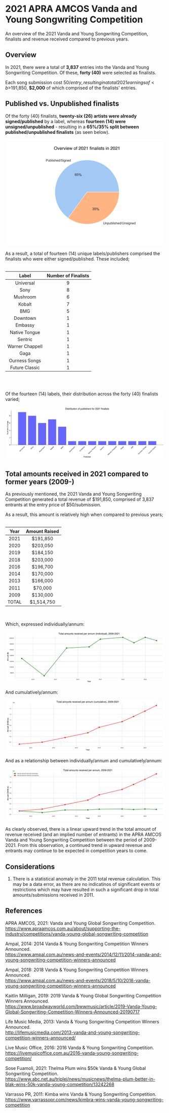 # 2021 APRA AMCOS Vanda and Young Songwriting Competition
 An overview of the 2021 Vanda and Young Songwriting Competition, finalists and revenue received compared to previous years.
 
 ## Overview
 
 In 2021, there were a total of <b>3,837</b> entries into the Vanda and Young Songwriting Competition. Of these, <b>forty (40)</b> were selected as finalists.
 
 Each song submission cost $50/entry, resulting in a total 2021 earnings of <b>$191,850</b>, <b>$2,000</b> of which comprised of the finalists' entries.
 
 ## Published vs. Unpublished finalists
 
 Of the forty (40) finalists, <b>twenty-six (26) artists were already signed/published</b> by a label, whereas <b>fourteen (14) were unsigned/unpublished</b> - resulting in a <b>65%/35% split between published/unpublished finalists</b> (as seen below).
 
 <p align="center">
  <img src="https://github.com/mnperic/vanda-and-young-finalists-2021/raw/main/Images/published_unpublished.png" alt="published_unpublished"/>
</p>
 
 As a result, a total of fourteen (14) unique labels/publishers comprised the finalists who were either signed/published. These included;
 <br></br>
 
 <div align="center">
 
Label |  Number of Finalists   
:---:  |  :---: 
 Universal | 9
 Sony | 8
 Mushroom | 6
 Kobalt | 7
 BMG | 5
 Downtown | 1
 Embassy | 1
 Native Tongue | 1
 Sentric | 1
 Warner Chappell | 1
 Gaga | 1
 Ourness Songs | 1
 Future Classic | 1

</div align>

<br></br>

Of the fourteen (14) labels, their distribution across the forty (40) finalists varied;

<p align="center">
  <img src="https://github.com/mnperic/vanda-and-young-finalists-2021/raw/main/Images/publishers.png" alt="publishers"/>
</p>

## Total amounts received in 2021 compared to former years (2009-)

As previously mentioned, the 2021 Vanda and Young Songwriting Competition generated a total revenue of $191,850, comprised of 3,837 entrants at the entry price of $50/submission.

As a result, this amount is relatively high when compared to previous years;
<br></br>
<div align="center">
 
Year |  Amount Raised   
:---:  |  :---: 
 2021 | $191,850
 2020 | $203,050
 2019 | $184,150
 2018 | $203,000
 2016 | $196,700
 2014 | $170,000
 2013 | $166,000
 2011 | $70,000
 2009 | $130,000
 TOTAL | $1,514,750
 
</div align>
<br></br>
Which, expressed individually/annum:

 <p align="center">
  <img src="https://github.com/mnperic/vanda-and-young-finalists-2021/raw/main/Images/total_amounts_individual.png" alt="individual"/>
</p>

And cumulatively/annum:

 <p align="center">
  <img src="https://github.com/mnperic/vanda-and-young-finalists-2021/raw/main/Images/total_amounts_cumulative.png" alt="cumulative"/>
</p>

And as a relationship between individually/annum and cumulatively/annum:

<p align="center">
  <img src="https://github.com/mnperic/vanda-and-young-finalists-2021/raw/main/Images/total_amounts_combination.png" alt="comparison"/>
</p>

As clearly observed, there is a linear upward trend in the total amount of revenue received (and an implied number of entrants) in the APRA AMCOS Vanda and Young Songwriting Competition between the period of 2009-2021. From this observation, a continued trend in upward revenue and entrants may continue to be expected in competition years to come. 

## Considerations

1. There is a statistical anomaly in the 2011 total revenue calculation. This may be a data error, as there are no indicatinos of significant events or restrictions which may have resulted in such a significant drop in total amounts/submissions received in 2011.

## References

APRA AMCOS, 2021: Vanda and Young Global Songwriting Competition.
<br>https://www.apraamcos.com.au/about/supporting-the-industry/competitions/vanda-young-global-songwriting-competition</br>

Ampal, 2014: 2014 Vanda & Young Songwriting Competition Winners Announced.
<br>https://www.ampal.com.au/news-and-events/2014/12/11/2014-vanda-and-young-songwriting-competition-winners-announced</br>

Ampal, 2018: 2018 Vanda & Young Songwriting Competition Winners Announced.
<br>https://www.ampal.com.au/news-and-events/2018/5/10/2018-vanda-young-songwriting-competition-winners-announced</br>

Kaitlin Milligan, 2019: 2019 Vanda & Young Global Songwriting Competition Winners Announced.
<br>https://www.broadwayworld.com/bwwmusic/article/2019-Vanda-Young-Global-Songwriting-Competition-Winners-Announced-20190717</br>

Life Music Media, 2013: Vanda & Young Songwriting Competition Winners Announced.
<br>http://lifemusicmedia.com/2013-vanda-and-young-songwriting-competition-winners-announced/</br>

Live Music Office, 2016: 2016 Vanda & Young Songwriting Competition.
<br>https://livemusicoffice.com.au/2016-vanda-young-songwriting-competition/</br>

Sose Fuamoli, 2021: Thelma Plum wins $50k Vanda & Young Global Songwriting Competition.
<br>https://www.abc.net.au/triplej/news/musicnews/thelma-plum-better-in-blak-wins-50k-vanda-young-competition/13242268</br>

Varrasso PR, 2011: Kimba wins Vanda & Young Songwriting Competition.
<br>https://www.varrassopr.com/news/kimbra-wins-vanda-young-songwriting-competition</br>
